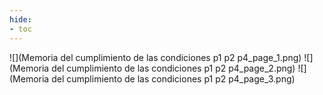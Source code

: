 ```yaml
---
hide:
- toc
---
```

![](Memoria del cumplimiento de las condiciones p1 p2 p4_page_1.png)
![](Memoria del cumplimiento de las condiciones p1 p2 p4_page_2.png)
![](Memoria del cumplimiento de las condiciones p1 p2 p4_page_3.png)

 <style> 
body {
background-image: url('https://github.com/asolear/assets/blob/master/imgs/fondo3.jpg?raw=true'); 
background-repeat: no-repeat; 
background-attachment: fixed; /* background-size: cover; */ 
background-size: 100% 100%;
}
</style> 
